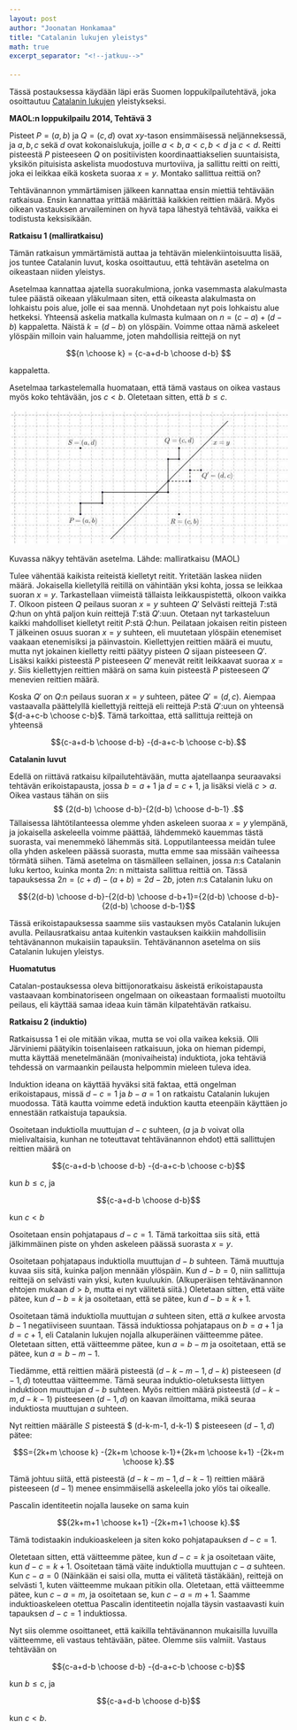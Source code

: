 ```yaml
---
layout: post
author: "Joonatan Honkamaa"
title: "Catalanin lukujen yleistys"
math: true
excerpt_separator: "<!--jatkuu-->"

---
```


Tässä postauksessa käydään läpi eräs Suomen loppukilpailutehtävä, joka osoittautuu [Catalanin lukujen](https://blog.matematiikkakilpailut.fi/2018/03/29/Catalanin-luvut.html) yleistykseksi.


**MAOL:n loppukilpailu 2014, Tehtävä 3**

Pisteet $P = (a, b)$ ja $Q = (c, d)$ ovat $xy$-tason ensimmäisessä neljänneksessä, ja $a, b, c$ sekä $d$ ovat kokonaislukuja, joille $a<b, a<c, b<d$ ja $c<d$. Reitti pisteestä $P$ pisteeseen $Q$ on positiivisten koordinaattiakselien suuntaisista, yksikön pituisista askelista muodostuva murtoviiva, ja sallittu reitti on reitti, joka ei leikkaa eikä kosketa suoraa $x = y$. Montako sallittua reittiä on?


<!--jatkuu-->


Tehtävänannon ymmärtämisen jälkeen kannattaa ensin miettiä tehtävään ratkaisua. Ensin kannattaa yrittää määrittää kaikkien reittien määrä. Myös oikean vastauksen arvaileminen on hyvä tapa lähestyä tehtävää, vaikka ei todistusta keksisikään.


**Ratkaisu 1 (malliratkaisu)**

Tämän ratkaisun ymmärtämistä auttaa ja tehtävän mielenkiintoisuutta lisää, jos tuntee Catalanin luvut, koska osoittautuu, että tehtävän asetelma on oikeastaan niiden yleistys.

Asetelmaa kannattaa ajatella suorakulmiona, jonka vasemmasta alakulmasta tulee päästä oikeaan yläkulmaan siten, että oikeasta alakulmasta on lohkaistu pois alue, jolle ei saa mennä. Unohdetaan nyt pois lohkaistu alue hetkeksi. Yhteensä askelia matkalla kulmasta kulmaan on $n=(c-a)+(d-b)$ kappaletta. Näistä $k=(d-b)$ on ylöspäin. Voimme ottaa nämä askeleet ylöspäin milloin vain haluamme, joten mahdollisia reittejä on nyt

$${n \choose k} = {c-a+d-b \choose d-b} $$

kappaletta.

Asetelmaa tarkastelemalla huomataan, että tämä vastaus on oikea vastaus myös koko tehtävään, jos $c<b$. Oletetaan sitten, että $b \le c$.

![Kuva tilanteesta. Lähde: malliratkaisu](/assets/images/Catalan-yleistys.jpg "Kuva tilanteesta")

Kuvassa näkyy tehtävän asetelma. Lähde: malliratkaisu (MAOL)

Tulee vähentää kaikista reiteistä kielletyt reitit. Yritetään laskea niiden määrä. Jokaisella kielletyllä reitillä on vähintään yksi kohta, jossa se leikkaa suoran $x=y$. Tarkastellaan viimeistä tällaista leikkauspistettä, olkoon vaikka $T$. Olkoon pisteen $Q$ peilaus suoran $x=y$ suhteen $Q'$ Selvästi reittejä $T$:stä $Q$:hun on yhtä paljon kuin reittejä $T$:stä $Q'$:uun. Otetaan nyt tarkasteluun kaikki mahdolliset kielletyt reitit $P$:stä $Q$:hun. Peilataan jokaisen reitin pisteen T jälkeinen osuus suoran $x=y$ suhteen, eli muutetaan ylöspäin etenemiset vaakaan etenemisiksi ja päinvastoin. Kiellettyjen reittien määrä ei muutu, mutta nyt jokainen kielletty reitti päätyy pisteen $Q$ sijaan pisteeseen $Q'$. Lisäksi kaikki pisteestä $P$ pisteeseen $Q'$ menevät reitit leikkaavat suoraa $x=y$. Siis kiellettyjen reittien määrä on sama kuin pisteestä $P$ pisteeseen $Q'$ menevien reittien määrä.

Koska $Q'$ on $Q$:n peilaus suoran $x=y$ suhteen, pätee $Q'=(d, c)$. Aiempaa vastaavalla päättelyllä kiellettyjä reittejä eli reittejä $P$:stä $Q'$:uun on yhteensä ${d-a+c-b \choose c-b}$. Tämä tarkoittaa, että sallittuja reittejä on yhteensä

$${c-a+d-b \choose d-b} -{d-a+c-b \choose c-b}.$$


**Catalanin luvut**

Edellä on riittävä ratkaisu kilpailutehtävään, mutta ajatellaanpa seuraavaksi tehtävän erikoistapausta, jossa $b=a+1$ ja $d=c+1$, ja lisäksi vielä $c>a$. Oikea vastaus tähän on siis
$$ {2(d-b) \choose d-b}-{2(d-b) \choose d-b-1} .$$
Tällaisessa lähtötilanteessa olemme yhden askeleen suoraa $x=y$ ylempänä, ja jokaisella askeleella voimme päättää, lähdemmekö kauemmas tästä suorasta, vai menemmekö lähemmäs sitä. Lopputilanteessa meidän tulee olla yhden askeleen päässä suorasta, mutta emme saa missään vaiheessa törmätä siihen. Tämä asetelma on täsmälleen sellainen, jossa $n:$s Catalanin luku kertoo, kuinka monta $2n:$ n mittaista sallittua reittiä on. Tässä tapauksessa $2n=(c+d)-(a+b)=2d-2b$, joten $n:$s Catalanin luku on

$${2(d-b) \choose d-b}-{2(d-b) \choose d-b+1}={2(d-b) \choose d-b}-{2(d-b) \choose d-b-1}$$

Tässä erikoistapauksessa saamme siis vastauksen myös Catalanin lukujen avulla. Peilausratkaisu antaa kuitenkin vastauksen kaikkiin mahdollisiin tehtävänannon mukaisiin tapauksiin. Tehtävänannon asetelma on siis Catalanin lukujen yleistys.

**Huomatutus**

Catalan-postauksessa oleva bittijonoratkaisu äskeistä erikoistapausta vastaavaan kombinatoriseen ongelmaan on oikeastaan formaalisti muotoiltu peilaus, eli käyttää samaa ideaa kuin tämän kilpatehtävän ratkaisu.

**Ratkaisu 2 (induktio)**

Ratkaisussa 1 ei ole mitään vikaa, mutta se voi olla vaikea keksiä. Olli Järviniemi päätyikin toisenlaiseen ratkaisuun, joka on hieman pidempi, mutta käyttää menetelmänään (monivaiheista) induktiota, joka tehtäviä tehdessä on varmaankin peilausta helpommin mieleen tuleva idea.

Induktion ideana on käyttää hyväksi sitä faktaa, että ongelman erikoistapaus, missä $d - c = 1$ ja $b - a = 1$ on ratkaistu Catalanin lukujen muodossa. Tätä kautta voimme edetä induktion kautta eteenpäin käyttäen jo ennestään ratkaistuja tapauksia.

Osoitetaan induktiolla muuttujan $d-c$ suhteen, ($a$ ja $b$ voivat olla mielivaltaisia, kunhan ne toteuttavat tehtävänannon ehdot) että sallittujen reittien määrä on

$${c-a+d-b \choose d-b} -{d-a+c-b \choose c-b}$$

kun $b\le c$, ja  

$${c-a+d-b \choose d-b}$$

kun $c<b$

Osoitetaan ensin pohjatapaus $d-c=1$. Tämä tarkoittaa siis sitä, että jälkimmäinen piste on yhden askeleen päässä suorasta $x=y$.

Osoitetaan pohjatapaus induktiolla muuttujan $d-b$ suhteen. Tämä muuttuja kuvaa siis sitä, kuinka paljon mennään ylöspäin. Kun $d-b=0$, niin sallittuja reittejä on selvästi vain yksi, kuten kuuluukin. (Alkuperäisen tehtävänannon ehtojen mukaan $d>b$, mutta ei nyt välitetä siitä.) Oletetaan sitten, että väite pätee, kun $d-b=k$ ja osoitetaan, että se pätee, kun $d-b=k+1.$

Osoitetaan tämä induktiolla muuttujan $a$ suhteen siten, että $a$ kulkee arvosta $b-1$ negatiiviseen suuntaan. Tässä induktiossa pohjatapaus on $b=a+1$ ja $d=c+1$, eli Catalanin lukujen nojalla alkuperäinen väitteemme pätee. Oletetaan sitten, että väitteemme pätee, kun $a=b-m$ ja osoitetaan, että se pätee, kun $a=b-m-1$.

Tiedämme, että reittien määrä pisteestä $(d-k-m-1, d-k)$ pisteeseen $(d-1,d)$ toteuttaa väitteemme. Tämä seuraa induktio-oletuksesta liittyen induktioon muuttujan $d - b$ suhteen. Myös reittien määrä pisteestä $(d-k-m, d-k-1)$ pisteeseen $(d-1, d)$ on kaavan ilmoittama, mikä seuraa induktiosta muuttujan $a$ suhteen.

Nyt reittien määrälle $S$ pisteestä $ (d-k-m-1, d-k-1)  $ pisteeseen $(d-1, d)$ pätee:

$$S={2k+m \choose k} -{2k+m \choose k-1}+{2k+m \choose k+1} -{2k+m \choose k}.$$

Tämä johtuu siitä, että pisteestä $(d - k - m - 1, d - k - 1)$ reittien määrä pisteeseen $(d - 1)$ menee ensimmäisellä askeleella joko ylös tai oikealle.

Pascalin identiteetin nojalla lauseke on sama kuin

$${2k+m+1 \choose k+1} -{2k+m+1 \choose k}.$$

Tämä todistaakin indukioaskeleen ja siten koko pohjatapauksen $d-c=1$.


Oletetaan sitten, että väitteemme pätee, kun $d-c=k$ ja osoitetaan väite, kun $d-c=k+1$. Osoitetaan tämä väite induktiolla muuttujan $c-a$ suhteen. Kun $c-a=0$ (Näinkään ei saisi olla, mutta ei välitetä tästäkään), reittejä on selvästi $1$, kuten väitteemme mukaan pitikin olla. Oletetaan, että väitteemme pätee, kun $c-a=m$, ja osoitetaan se, kun $c-a=m+1$. Saamme induktioaskeleen otettua Pascalin identiteetin nojalla täysin vastaavasti kuin tapauksen $d-c=1$ induktiossa.

Nyt siis olemme osoittaneet, että kaikilla tehtävänannon mukaisilla luvuilla väitteemme, eli vastaus tehtävään, pätee. Olemme siis valmiit. Vastaus tehtävään on

$${c-a+d-b \choose d-b} -{d-a+c-b \choose c-b}$$

kun $b\le c$, ja  

$${c-a+d-b \choose d-b}$$

kun $c<b$.
